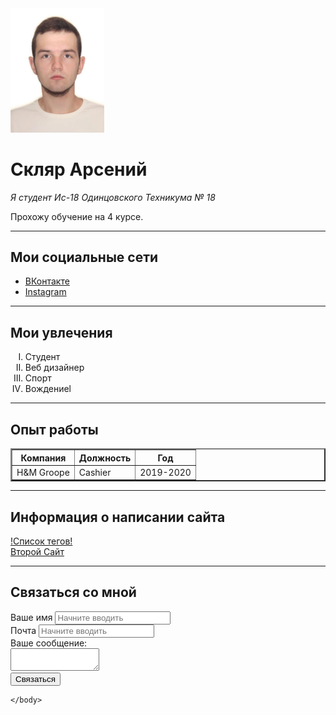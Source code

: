 <!DOCTYPE html>
<html lang="en">
<head>
    <meta charset="UTF-8">
    <title>Document</title>
</head>
<body>
    <img src="Avatar.png" width="150" alt="Тут моя аватарка">
    <h1>Скляр Арсений</h1>
    <p><em>Я студент Ис-18 <stromg>Одинцовского Техникума</stromg> № 18</em></p>
    <p>Прохожу обучение на 4 курсе.</p>
    <hr>
    <h2>Мои социальные сети</h2>
    <ul>
        <li><a href = "https://vk.com/arsenchik24" target="blank">ВКонтакте</a></li>
        <li><a href = "https://instagram.com/arsen_sklyar" target="blank">Instagram</a></ul>
    </ul>
    <hr>
    <h2>Мои увлечения</h2>
    <ol type = "I">
         <li>Студент</li>
         <li>Веб дизайнер</li>
         <li>Спорт</li>
         <li>Вождениеl</li>
    </ol>
    <hr>
        <h2>Опыт работы</h2>
        <table border="2">
            <tr>
                <th>Компания</th>
                <th>Должность</th>
                <th>Год</th>
            </tr>
            <tr>
                <td>H&M Groope</td>
                <td>Cashier</td>
                <td>2019-2020</td>
            </tr>
        </table>
        <hr>
        <h2>Информация о написании сайта</h2>
        <a href = "https://developer.mozilla.org/ru/docs/Web/HTML" target="blank">!Список тегов!</a>
        <br>
        <a href = "">Второй Сайт</a>
        <hr>
        <h2>Связаться со мной</h2>
        <form action="/">
            <label for="name">Ваше имя</label>
            <input type="text" id="name" placeholder="Начните вводить">
       <br>
        </form>
        <form>
            <label for="Email">Почта</label>
            <input type="email" id="Email" placeholder="Начните вводить">
           <br>
            <label for="text">Ваше сообщение:</label>
           <br>
            <textarea name="text" id="text" cols="15" rows="2"></textarea>
           <br>
            <input type="submit" value="Связаться">
        </form>

    </body>
</html>
